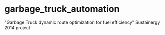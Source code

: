 garbage_truck_automation
========================

"Garbage Truck dynamic route optimization for fuel efficiency" Sustainergy 2014 project
